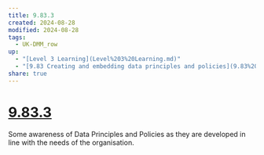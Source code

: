 ```yaml
---
title: 9.83.3
created: 2024-08-28
modified: 2024-08-28
tags:
  - UK-DMM_row
up:
  - "[Level 3 Learning](Level%203%20Learning.md)"
  - "[9.83 Creating and embedding data principles and policies](9.83%20Creating%20and%20embedding%20data%20principles%20and%20policies.md)"
share: true
---
```

# [9.83.3](9.83.3.md)

Some awareness of Data Principles and Policies as they are developed in line with the needs of the organisation.
